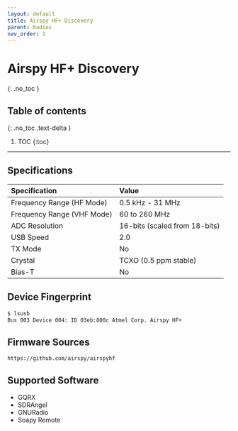 ```yaml
---
layout: default
title: Airspy HF+ Discovery
parent: Radios
nav_order: 1
---
```


# Airspy HF+ Discovery
{: .no_toc }

## Table of contents
{: .no_toc .text-delta }

1. TOC
{:toc}

---

## Specifications

| Specification   | Value           |
|:----------------|:----------------|
| Frequency Range (HF Mode) | 0.5 kHz - 31 MHz |
| Frequency Range (VHF Mode) | 60 to 260 MHz |
| ADC Resolution  | 16-bits (scaled from 18-bits) |
| USB Speed       | 2.0             |
| TX Mode         | No              |
| Crystal         | TCXO (0.5 ppm stable) |
| Bias-T          | No             |

## Device Fingerprint
```bash
$ lsusb
Bus 003 Device 004: ID 03eb:800c Atmel Corp. Airspy HF+
```

## Firmware Sources
```
https://github.com/airspy/airspyhf
```

## Supported Software
- GQRX 
- SDRAngel
- GNURadio
- Soapy Remote